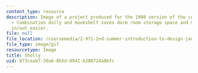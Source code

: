```yaml
---
content_type: resource
description: Image of a project produced for the 1998 version of the course. Sholly
  - Combination dolly and bookshelf saves dorm room storage space and makes moving
  in/out easier.
file: null
file_location: /coursemedia/2-971-2nd-summer-introduction-to-design-january-iap-2003/873ceab730a68b5d0942b208724a8bfc_98_sholly.gif
file_type: image/gif
resourcetype: Image
title: Sholly
uid: 873ceab7-30a6-8b5d-0942-b208724a8bfc
---
```

